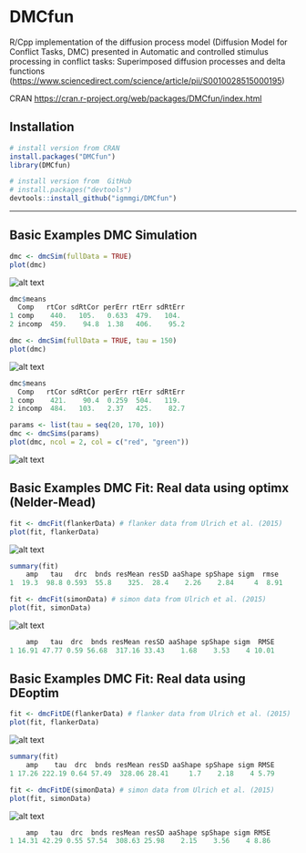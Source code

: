 # DMCfun
R/Cpp implementation of the diffusion process model (Diffusion Model for
Conflict Tasks, DMC) presented in Automatic and controlled stimulus processing
in conflict tasks: Superimposed diffusion processes and delta functions
(https://www.sciencedirect.com/science/article/pii/S0010028515000195)

CRAN https://cran.r-project.org/web/packages/DMCfun/index.html

## Installation

``` r
# install version from CRAN
install.packages("DMCfun")
library(DMCfun)

# install version from  GitHub
# install.packages("devtools")
devtools::install_github("igmmgi/DMCfun")
```

---
## Basic Examples DMC Simulation
``` r
dmc <- dmcSim(fullData = TRUE)
plot(dmc)
```
![alt text](figures/figure1.png)     

``` r
dmc$means
  Comp   rtCor sdRtCor perErr rtErr sdRtErr
1 comp    440.   105.   0.633  479.   104. 
2 incomp  459.    94.8  1.38   406.    95.2
```

``` r
dmc <- dmcSim(fullData = TRUE, tau = 150)
plot(dmc)
```
![alt text](figures/figure2.png)     

``` r
dmc$means
  Comp   rtCor sdRtCor perErr rtErr sdRtErr
1 comp    421.    90.4  0.259  504.   119. 
2 incomp  484.   103.   2.37   425.    82.7
```

``` r
params <- list(tau = seq(20, 170, 10))
dmc <- dmcSims(params)
plot(dmc, ncol = 2, col = c("red", "green"))
```
![alt text](figures/figure4.png)     

## Basic Examples DMC Fit: Real data using optimx (Nelder-Mead)
``` r
fit <- dmcFit(flankerData) # flanker data from Ulrich et al. (2015)
plot(fit, flankerData)
```
![alt text](figures/figure5.png)     

``` r
summary(fit)
    amp   tau   drc  bnds resMean resSD aaShape spShape sigm  rmse
1  19.3  98.8 0.593  55.8    325.  28.4    2.26    2.84     4  8.91
```

``` r
fit <- dmcFit(simonData) # simon data from Ulrich et al. (2015)
plot(fit, simonData)
```
![alt text](figures/figure6.png)     

``` r
    amp   tau  drc  bnds resMean resSD aaShape spShape sigm  RMSE
1 16.91 47.77 0.59 56.68  317.16 33.43    1.68    3.53    4 10.01
```

## Basic Examples DMC Fit: Real data using DEoptim
``` r
fit <- dmcFitDE(flankerData) # flanker data from Ulrich et al. (2015)
plot(fit, flankerData)
```
![alt text](figures/figure7.png)     

``` r
summary(fit)
    amp    tau  drc  bnds resMean resSD aaShape spShape sigm RMSE
1 17.26 222.19 0.64 57.49  328.06 28.41     1.7    2.18    4 5.79
```

``` r
fit <- dmcFitDE(simonData) # simon data from Ulrich et al. (2015)
plot(fit, simonData)
```
![alt text](figures/figure8.png)     

``` r
    amp   tau  drc  bnds resMean resSD aaShape spShape sigm RMSE
1 14.31 42.29 0.55 57.54  308.63 25.98    2.15    3.56    4 8.86
```



